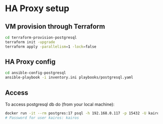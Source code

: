 # HA Proxy setup

## VM provision through Terraform

```bash
cd terraform-provision-postgresql
terraform init -upgrade
terraform apply -parallelism=1 -lock=false
```

## HA Proxy config

```bash
cd ansible-config-postgresql
ansible-playbook -i inventory.ini playbooks/postgresql.yaml
```

## Access

To access postgresql db do (from your local machine):

```bash
docker run -it --rm postgres:17 psql -h 192.168.0.117 -p 15432 -U kairos -d postgres
# Password for user kairos: kairos
```
